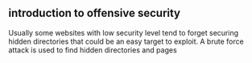 ## introduction to offensive security 
Usually some websites with low security level tend to forget securing hidden directories that could be an easy target to exploit. A brute force attack is used to find hidden directories and pages
